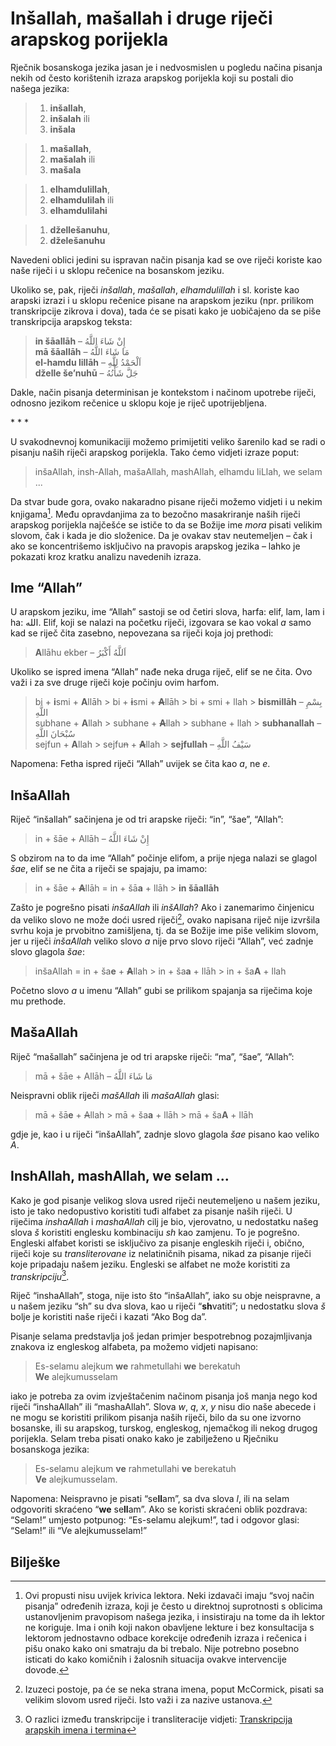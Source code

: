 # Inšallah, mašallah i druge riječi arapskog porijekla

Rječnik bosanskoga jezika jasan je i nedvosmislen u pogledu načina pisanja nekih od često korištenih izraza arapskog porijekla koji su postali dio našega jezika: 

> 1) **inšallah**,  
> 2) **inšalah** ili  
> 3) **inšala**
   
> 1) **mašallah**,  
> 2) **mašalah** ili  
> 3) **mašala**
 
> 1) **elhamdulillah**,  
> 2) **elhamdulilah** ili  
> 3) **elhamdulilahi**

> 1) **džellešanuhu**,  
> 2) **dželešanuhu**

Navedeni oblici jedini su ispravan način pisanja kad se ove riječi koriste kao naše riječi i u sklopu rečenice na bosanskom jeziku.

Ukoliko se, pak, riječi *inšallah*, *mašallah*, *elhamdulillah* i sl. koriste kao arapski izrazi i u sklopu rečenice pisane na arapskom jeziku (npr. prilikom transkripcije zikrova i dova), tada će se pisati kako je uobičajeno da se piše transkripcija arapskog teksta: 

> **in šāallāh** – إِنْ شَاءَ اللَّهُ  
> **mā šāallāh** – مَا شَاءَ اللَّهُ  
> **el-hamdu lillāh** – اَلْحَمْدُ لِلَّهِ  
> **dželle še’nuhū** – جَلَّ شَأْنُهُ

Dakle, način pisanja determinisan je kontekstom i načinom upotrebe riječi, odnosno jezikom rečenice u sklopu koje je riječ upotrijebljena.

\* \* \*

U svakodnevnoj komunikaciji možemo primijetiti veliko šarenilo kad se radi o pisanju naših riječi arapskog porijekla. Tako ćemo vidjeti izraze poput: 

> inšaAllah, insh-Allah, mašaAllah, mashAllah, elhamdu liLlah, we selam ...

Da stvar bude gora, ovako nakaradno pisane riječi možemo vidjeti i u nekim knjigama[^1]. Među opravdanjima za to bezočno masakriranje naših riječi arapskog porijekla najčešće se ističe to da se Božije ime *mora* pisati velikim slovom, čak i kada je dio složenice. Da je ovakav stav neutemeljen – čak i ako se koncentrišemo isključivo na pravopis arapskog jezika – lahko je pokazati kroz kratku analizu navedenih izraza.

## Ime “Allah”

U arapskom jeziku, ime “Allah” sastoji se od četiri slova, harfa: elif, lam, lam i ha: الله. Elif, koji se nalazi na početku riječi, izgovara se kao vokal *a* samo kad se riječ čita zasebno, nepovezana sa riječi koja joj prethodi:

> **A**llāhu ekber – اَللَّهُ أَكْبَرُ  

Ukoliko se ispred imena “Allah” nađe neka druga riječ, elif se ne čita. Ovo važi i za sve druge riječi koje počinju ovim harfom.

> bi + **i**smi + **A**llāh > bi + ~~**i**~~smi + ~~**A**~~llāh > bi + smi + llah > **bismillāh** – بِسْمِ اللَّهِ  
> subhane + **A**llah > subhane + ~~**A**~~llah > subhane + llah > **subhanallah** – سُبْحَانَ اللَّهِ  
> sejfun + **A**llah > sejfu~~n~~ + ~~**A**~~llah > **sejfullah** – سَيْفُ اللَّهِ

Napomena: Fetha ispred riječi “Allah” uvijek se čita kao *a*, ne *e*.

## InšaAllah

Riječ “inšallah” sačinjena je od tri arapske riječi: “in”, “šae”, “Allah”:

> in + šāe + Allāh – إِنْ شَاءَ اللَّهُ

S obzirom na to da ime “Allah” počinje elifom, a prije njega nalazi se glagol *šae*, elif se ne čita a riječi se spajaju, pa imamo:

> in + šāe + ~~**A**~~llāh = in + šā**a** + llāh > **in šāallāh**

Zašto je pogrešno pisati *inšaAllah* ili *inšAllah*? Ako i zanemarimo činjenicu da veliko slovo ne može doći usred riječi[^2], ovako napisana riječ nije izvršila svrhu koja je prvobitno zamišljena, tj. da se Božije ime piše velikim slovom, jer u riječi *inšaAllah* veliko slovo *a* nije prvo slovo riječi “Allah”, već zadnje slovo glagola *šae*:

> inšaAllah = in + ša**e** + ~~**A**~~llah > in + ša**a** + llāh > in + ša**A** + llah

Početno slovo *a* u imenu “Allah” gubi se prilikom spajanja sa riječima koje mu prethode.

## MašaAllah

Riječ “mašallah” sačinjena je od tri arapske riječi: “ma”, “šae”, “Allah”:

> mā + šāe + Allāh – مَا شَاءَ اللَّهُ

Neispravni oblik riječi *mašAllah* ili *mašaAllah* glasi:

> mā + šā**e** + ~~A~~llah > mā + ša**a** + llāh > mā + ša**A** + llāh

gdje je, kao i u riječi “inšaAllah”, zadnje slovo glagola *šae* pisano kao veliko *A*.

## InshAllah, mashAllah, we selam ...

Kako je god pisanje velikog slova usred riječi neutemeljeno u našem jeziku, isto je tako nedopustivo koristiti tuđi alfabet za pisanje naših riječi. U riječima *inshaAllah* i *mashaAllah* cilj je bio, vjerovatno, u nedostatku našeg slova *š* koristiti englesku kombinaciju *sh* kao zamjenu. To je pogrešno. Engleski alfabet koristi se isključivo za pisanje engleskih riječi i, obično, riječi koje su *transliterovane* iz nelatiničnih pisama, nikad za pisanje riječi koje pripadaju našem jeziku. Engleski se alfabet ne može koristiti za *transkripciju*[^3]. 

Riječ “inshaAllah”, stoga, nije isto što “inšaAllah”, iako su obje neispravne, a u našem jeziku “sh” su dva slova, kao u riječi “**sh**vatiti”; u nedostatku slova *š* bolje je koristiti naše riječi i kazati “Ako Bog da”.

Pisanje selama predstavlja još jedan primjer bespotrebnog pozajmljivanja znakova iz engleskog alfabeta, pa možemo vidjeti napisano: 

> Es-selamu alejkum **we** rahmetullahi **we** berekatuh  
> **We** alejkumusselam

iako je potreba za ovim izvještačenim načinom pisanja još manja nego kod riječi “inshaAllah” ili “mashaAllah”. Slova *w*, *q*, *x*, *y* nisu dio naše abecede i ne mogu se koristiti prilikom pisanja naših riječi, bilo da su one izvorno bosanske, ili su arapskog, turskog, engleskog, njemačkog ili nekog drugog porijekla. Selam treba pisati onako kako je zabilježeno u Rječniku bosanskoga jezika:

> Es-selamu alejkum **ve** rahmetullahi **ve** berekatuh  
> **Ve** alejkumusselam.

Napomena: Neispravno je pisati “se**ll**am”, sa dva slova *l*, ili na selam odgovoriti skraćeno “**we** se**ll**am”. Ako se koristi skraćeni oblik pozdrava: “Selam!” umjesto potpunog: “Es-selamu alejkum!”, tad i odgovor glasi: “Selam!” ili “Ve alejkumusselam!”

## Bilješke

[^1]: Ovi propusti nisu uvijek krivica lektora. Neki izdavači imaju “svoj način pisanja” određenih izraza, koji je često u direktnoj suprotnosti s oblicima ustanovljenim pravopisom našega jezika, i insistiraju na tome da ih lektor ne koriguje. Ima i onih koji nakon obavljene lekture i bez konsultacija s lektorom jednostavno odbace korekcije određenih izraza i rečenica i pišu onako kako oni smatraju da bi trebalo. Nije potrebno posebno isticati do kako komičnih i žalosnih situacija ovakve intervencije dovode.

[^2]: Izuzeci postoje, pa će se neka strana imena, poput McCormick, pisati sa velikim slovom usred riječi. Isto važi i za nazive ustanova.

[^3]: O razlici između transkripcije i transliteracije vidjeti: [Transkripcija arapskih imena i termina](https://dervist.gitbooks.io/biljeske-o-tipografiji-i-dizajnu/content/transkripcija.html)
